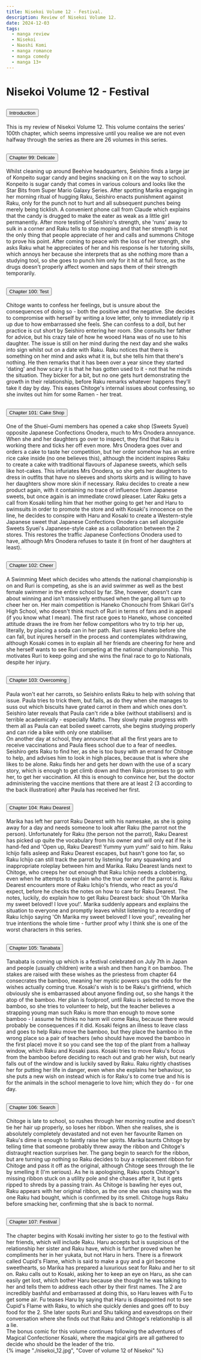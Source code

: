 ```yaml
---
title: Nisekoi Volume 12 - Festival.
description: Review of Nisekoi Volume 12.
date: 2024-12-03
tags:
  - manga review
  - Nisekoi
  - Naoshi Komi
  - manga romance
  - manga comedy
  - manga 13+
---
```


<div class="container fluid">
  <h1 class="col align-self-center">Nisekoi Volume 12 - Festival</h1>
  <div class="row justify-content-center">
    <div class="col-8">  
        <div class="accordion" id="accordionObject">
            <div class="accordion-item">
            <h2 class="accordion-header" id="headingOne">
                <button class="accordion-button" 
                    type="button" 
                    data-bs-toggle="collapse" 
                    data-bs-target="#collapseOne" 
                    aria-expanded="true" 
                    aria-controls="collapseOne">
                    Introduction
                </button>
            </h2>
                <div id="collapseOne" 
                    class="accordion-collapse collapse show" 
                    aria-labelledby="headingOne"
                    data-bs-parent="#accordionObject">
                    <div class="accordion-body">
                    This is my review of Nisekoi Volume 12. This volume contains the series' 100th chapter, which seems impressive until you realise we are not even halfway through the series as there are 26 volumes in this series.
                    </div>
                </div>
            </div>
            <div class="accordion-item">
            <h2 class="accordion-header" id="headingTwo">
                <button class="accordion-button collapsed" 
                type="button" 
                data-bs-toggle="collapse" 
                data-bs-target="#collapseTwo" 
                aria-expanded="false" 
                aria-controls="collapseTwo">
                Chapter 99: Delicate
                </button>
                </h2>
                <div id="collapseTwo" 
                    class="accordion-collapse collapse" 
                    aria-labelledby="headingTwo"
                    data-bs-parent="#accordionObject">
                    <div class="accordion-body">
                    Whilst cleaning up around Beehive headquarters, Seishiro finds a large jar of Konpeito sugar candy and begins snacking on it on the way to school. Konpeito is sugar candy that comes in various colours and looks like the Star Bits from Super Mario Galaxy Series. After spotting Marika engaging in her morning ritual of hugging Raku, Seishiro enacts punishment against Raku, only for the punch not to hurt and all subsequent punches being merely being ticklish. A convenient phone call from Claude which explains that the candy is drugged to make the eater as weak as a little girl permanently. After more testing of Seishiro's strength, she 'runs' away to sulk in a corner and Raku tells to stop moping and that her strength is not the only thing that people appreciate of her and calls and summons Chitoge to prove his point. After coming to peace with the loss of her strength, she asks Raku what he appreciates of her and his response is her tutoring skills, which annoys her because she interprets that as she nothing more than a studying tool, so she goes to punch him only for it hit at full force, as the drugs doesn't properly affect women and saps them of their strength temporarily.  
                    </div>
                </div>
            </div>
            <div class="accordion-item">
            <h2 class="accordion-header" id="headingThree">
                <button class="accordion-button collapsed" 
                type="button" 
                data-bs-toggle="collapse" 
                data-bs-target="#collapseThree" 
                aria-expanded="false" 
                aria-controls="collapseThree">
                Chapter 100: Test
                </button>
                </h2>
                <div id="collapseThree" 
                    class="accordion-collapse collapse" 
                    aria-labelledby="headingThree"
                    data-bs-parent="#accordionObject">
                    <div class="accordion-body">
                     Chitoge wants to confess her feelings, but is unsure about the consequences of doing so - both the positive and the negative. She decides to compromise with herself by writing a love letter, only to immediately rip it up due to how embarrassed she feels. She can confess to a doll, but her practice is cut short by Seishiro entering her room. She consults her father for advice, but his crazy tale of how he wooed Hana was of no use to his daughter. The issue is still on her mind during the next day and she walks into sign whilst out on a date with Raku. Raku notices that there is something on her mind and asks what it is, but she tells him that there's nothing. He then remarks that it has been over a year since they started 'dating' and how scary it is that he has gotten used to it - not that he minds the situation. They bicker for a bit, but no one gets hurt demonstrating the growth in their relationship, before Raku remarks whatever happens they'll take it day by day. This eases Chitoge's internal issues about confessing, so she invites out him for some Ramen - her treat. 
                    </div>
                </div>
            </div>
            <div class="accordion-item">
            <h2 class="accordion-header" id="headingFour">
                <button class="accordion-button collapsed" 
                type="button" 
                data-bs-toggle="collapse" 
                data-bs-target="#collapseFour" 
                aria-expanded="false" 
                aria-controls="collapseFour">
                Chapter 101: Cake Shop
                </button>
                </h2>
                <div id="collapseFour" 
                    class="accordion-collapse collapse" 
                    aria-labelledby="headingFour"
                    data-bs-parent="#accordionObject">
                    <div class="accordion-body">
                   One of the Shuei-Gumi members has opened a cake shop (Sweets Syuei) opposite Japanese Confections Onodera, much to Mrs Onodera annoyance. When she and her daughters go over to inspect, they find that Raku is working there and ticks her off even more. Mrs Onodera goes over and orders a cake to taste her competition, but her order somehow has an entire rice cake inside (no one believes this), although the incident inspires Raku to create a cake with traditional flavours of Japanese sweets, which sells like hot-cakes. This infuriates Mrs Onodera, so she gets her daughters to dress in outfits that have no sleeves and shorts skirts and is willing to have her daughters show more skin if necessary. Raku decides to create a new product again, with it containing no trace of influence from Japanese sweets, but once again is an immediate crowd pleaser. Later Raku gets a call from Kosaki telling him that her mother going to get her and Haru to swimsuits in order to promote the store and with Kosaki's innocence on the line, he decides to conspire with Haru and Kosaki to create a Western-style Japanese sweet that Japanese Confections Onodera can sell alongside Sweets Syuei's Japanese-style cake as a collaboration between the 2 stores. This restores the traffic Japanese Confections Onodera used to have, although Mrs Onodera refuses to taste it (in front of her daughters at least). 
                    </div>
                </div>
            </div>
            <div class="accordion-item">
            <h2 class="accordion-header" id="headingFive">
                <button class="accordion-button collapsed" 
                type="button" 
                data-bs-toggle="collapse" 
                data-bs-target="#collapseFive" 
                aria-expanded="false" 
                aria-controls="collapseFive">
                Chapter 102: Cheer
                </button>
                </h2>
                <div id="collapseFive" 
                    class="accordion-collapse collapse" 
                    aria-labelledby="headingFive"
                    data-bs-parent="#accordionObject">
                    <div class="accordion-body">
                     A Swimming Meet which decides who attends the national championship is on and Ruri is competing, as she is an avid swimmer as well as the best female swimmer in the entire school by far. She, however, doesn't care about winning and isn't massively enthused when the gang all turn up to cheer her on. Her main competition is Haneko Chonouchi from Shikari Girl's High School, who doesn't think much of Ruri in terms of fans and in appeal (if you know what I mean). The first race goes to Haneko, whose conceited attitude draws the ire from her fellow competitors who try to trip her up, literally, by placing a soda can in her path. Ruri saves Haneko before she can fall, but injures herself in the process and contemplates withdrawing, although Kosaki comes in to explain all her friends are cheering for here and she herself wants to see Ruri competing at the national championship. This motivates Ruri to keep going and she wins the final race to go to Nationals, despite her injury. 
                    </div>
                </div>
            </div>
            <div class="accordion-item">
            <h2 class="accordion-header" id="headingSix">
                <button class="accordion-button collapsed" 
                type="button" 
                data-bs-toggle="collapse" 
                data-bs-target="#collapseSix" 
                aria-expanded="false" 
                aria-controls="collapseSix">
                Chapter 103: Overcoming
                </button>
                </h2>
                <div id="collapseSix" 
                    class="accordion-collapse collapse" 
                    aria-labelledby="headingSix"
                    data-bs-parent="#accordionObject">
                    <div class="accordion-body">
                    Paula won't eat her carrots, so Seishiro enlists Raku to help with solving that issue. Paula tries to trick them, but fails, as do they when she manages to suss out which biscuits have grated carrot in them and which ones don't. Seishiro later reveals that Paula can't ride a bike (without stabilisers) and is terrible academically - especially Maths. They slowly make progress with them all as Paula can eat boiled sweet carrots, she begins studying properly and can ride a bike with only one stabiliser.<br />  
                    On another day at school, they announce that all the first years are to receive vaccinations and Paula flees school due to a fear of needles. Seishiro gets Raku to find her, as she is too busy with an errand for Chitoge to help, and advises him to look in high places, because that is where she likes to be alone. Raku finds her and gets her down with the use of a scary story, which is enough to get climb down and then Raku promises to go with her, to get her vaccination. All this is enough to convince her, but the doctor administering the vaccine mentions that there are at least 2 (3 according to the back illustration) after Paula has received her first.   
                    </div>
                </div>
            </div>
            <div class="accordion-item">
            <h2 class="accordion-header" id="headingSeven">
                <button class="accordion-button collapsed" 
                type="button" 
                data-bs-toggle="collapse" 
                data-bs-target="#collapseSeven" 
                aria-expanded="false" 
                aria-controls="collapseSeven">
                Chapter 104: Raku Dearest
                </button>
                </h2>
                <div id="collapseSeven" 
                    class="accordion-collapse collapse" 
                    aria-labelledby="headingSeven"
                    data-bs-parent="#accordionObject">
                    <div class="accordion-body">
                    Marika has left her parrot Raku Dearest with his namesake, as she is going away for a day and needs someone to look after Raku (the parrot not the person). Unfortunately for Raku (the person not the parrot), Raku Dearest has picked up quite the vocabulary from his owner and will only eat if he is hand-fed and 'Open up, Raku Dearest! Yummy yum yum!' said to him. Raku Ichijo falls asleep and Raku Dearest escapes, but hasn't gone too far, so Raku Ichijo can still track the parrot by listening for any squawking and inappropriate roleplay between him and Marika. Raku Dearest lands next to Chitoge, who creeps her out enough that Raku Ichijo needs a clobbering, even when he attempts to explain who the true owner of the parrot is. Raku Dearest encounters more of Raku Ichijo's friends, who react as you'd expect, before he checks the notes on how to care for Raku Dearest. The notes, luckily, do explain how to get Raku Dearest back: shout 'Oh Marika my sweet beloved! I love you!'. Marika suddenly appears and explains the situation to everyone and promptly leaves whilst listening to a recording of Raku Ichijo saying 'Oh Marika my sweet beloved! I love you!', revealing her true intentions the whole time - further proof why I think she is one of the worst characters in this series. 
                    </div>
                </div>
            </div>
            <div class="accordion-item">
            <h2 class="accordion-header" id="headingEight">
                <button class="accordion-button collapsed" 
                type="button" 
                data-bs-toggle="collapse" 
                data-bs-target="#collapseEight" 
                aria-expanded="false" 
                aria-controls="collapseEight">
                Chapter 105: Tanabata
                </button>
                </h2>
                <div id="collapseEight" 
                    class="accordion-collapse collapse" 
                    aria-labelledby="headingEight"
                    data-bs-parent="#accordionObject">
                    <div class="accordion-body">
                    Tanabata is coming up which is a festival celebrated on July 7th in Japan and people (usually children) write a wish and then hang it on bamboo. The stakes are raised with these wishes as the priestess from chapter 64 consecrates the bamboo, meaning her mystic powers ups the odds for the wishes actually coming true. Kosaki's wish is to be Raku's girlfriend, which obviously she is embarrassed about anyone finding out, so she hangs it the atop of the bamboo. Her plan is foolproof, until Raku is selected to move the bamboo, so she tries to volunteer to help, but the teacher believes a strapping young man such Raku is more than enough to move some bamboo - I assume he thinks no harm will come Raku, because there would probably be consequences if it did. Kosaki feigns an illness to leave class and goes to help Raku move the bamboo, but they place the bamboo in the wrong place so a pair of teachers (who should have moved the bamboo in the first place) move it so you cand see the top of the plant from a hallway window, which Raku and Kosaki pass. Kosaki tries to move Raku's focus from the bamboo before deciding to reach out and grab her wish, but nearly falls out of the window and is luckily saved by Raku. Raku rightly chastises her for putting her life in danger, even when she explains her behaviour, so she puts a new wish on instead which is for Raku's to come true and his is for the animals in the school menagerie to love him; which they do - for one day. 
                    </div>
                </div>
            </div>
            <div class="accordion-item">
            <h2 class="accordion-header" id="headingNine">
                <button class="accordion-button collapsed" 
                type="button" 
                data-bs-toggle="collapse" 
                data-bs-target="#collapseNine" 
                aria-expanded="false" 
                aria-controls="collapseNine">
                Chapter 106: Search
                </button>
                </h2>
                <div id="collapseNine" 
                    class="accordion-collapse collapse" 
                    aria-labelledby="headingNine"
                    data-bs-parent="#accordionObject">
                    <div class="accordion-body">
                    Chitoge is late to school, so rushes through her morning routine and doesn't tie her hair up properly, so loses her ribbon. When she realises, she is absolutely completely devastated and not even her favourite Ramen on Raku's dime is enough to faintly raise her spirits. Marika taunts Chitoge by telling time that someone probably threw away the ribbon and Chitoge's distraught reaction surprises her. The gang begin to search for the ribbon, but are turning up nothing so Raku decides to buy a replacement ribbon for Chitoge and pass it off as the original, although Chitoge sees through the lie by smelling it (I'm serious). As he is apologising, Raku spots Chitoge's missing ribbon stuck on a utility pole and she chases after it, but it gets ripped to shreds by a passing train. As Chitoge is bawling her eyes out, Raku appears with her original ribbon, as the one she was chasing was the one Raku had bought, which is confirmed by its smell. Chitoge hugs Raku before smacking her, confirming that she is back to normal. 
                    </div>
                </div>
            </div>
            <div class="accordion-item">
            <h2 class="accordion-header" id="headingTen">
                <button class="accordion-button collapsed" 
                type="button" 
                data-bs-toggle="collapse" 
                data-bs-target="#collapseTen" 
                aria-expanded="false" 
                aria-controls="collapseTen">
                Chapter 107: Festival
                </button>
            </h2>
                <div id="collapseTen" 
                    class="accordion-collapse collapse" 
                    aria-labelledby="headingTen"
                    data-bs-parent="#accordionObject">
                    <div class="accordion-body">
                    The chapter begins with Kosaki inviting her sister to go to the festival with her friends, which will include Raku. Haru accepts but is suspicious of the relationship her sister and Raku have, which is further proved when he compliments her in her yukata, but not Haru in hers. There is a firework called Cupid's Flame, which is said to make a guy and a girl become sweethearts, so Marika has prepared a luxurious seat for Raku and her to sit on. Raku calls out to Kosaki, asking her to keep an eye on Haru, as she can easily get lost, which bother Haru because she thought he was talking to her and tells them to address each other by their first names. The 2 are incredibly bashful and embarrassed at doing this, so Haru leaves with Fu to get some air. Fu teases Haru by saying that Haru is disappointed not to see Cupid's Flame with Raku, to which she quickly denies and goes off to buy food for the 2. She later spots Ruri and Shu talking and eavesdrops on their conversation where she finds out that Raku and Chitoge's relationship is all a lie.<br/>  
                    The bonus comic for this volume continues following the adventures of Magical Confectioner Kosaki, where the magical girls are all gathered to decide who should be the leader of the trio.  
                    </div>
                </div>
            </div>
        </div>
    </div>
        {% image "./nisekoi_12.jpg", "Cover of volume 12 of Nisekoi" %}
    </div>
  </div>
</div>